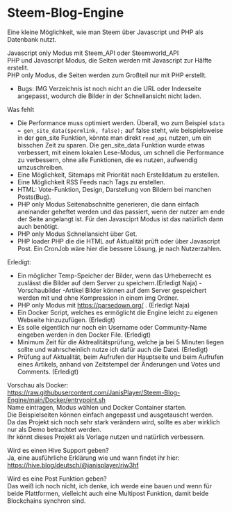 # Steem-Blog-Engine
Eine kleine Möglichkeit, wie man Steem über Javascript und PHP als Datenbank nutzt.  

Javascript only Modus mit Steem_API oder Steemworld_API  
PHP und Javascript Modus, die Seiten werden mit Javascript zur Hälfte erstellt.  
PHP only Modus, die Seiten werden zum Großteil nur mit PHP erstellt.  

* Bugs: IMG Verzeichnis ist noch nicht an die URL oder Indexseite angepasst, wodurch die Bilder in der Schnellansicht nicht laden.

Was fehlt 
* Die Performance muss optimiert werden. Überall, wo zum Beispiel `$data = gen_site_data($permlink, false);` auf false steht, wie beispielsweise in der gen_site Funktion, könnte man direkt `read_api` nutzen, um ein bisschen Zeit zu sparen. Die gen_site_data Funktion wurde etwas verbessert, mit einem lokalen Lese-Modus, um schnell die Performance zu verbessern, ohne alle Funktionen, die es nutzen, aufwendig umzuschreiben.
* Eine Möglichkeit, Sitemaps mit Priorität nach Erstelldatum zu erstellen.
* Eine Möglichkeit RSS Feeds nach Tags zu erstellen.
* HTML: Vote-Funktion, Design, Darstellung von Bildern bei manchen Posts(Bug).  
* PHP only Modus Seitenabschnitte generieren, die dann einfach aneinander geheftet werden und das passiert, wenn der nutzer am ende der Seite angelangt ist.  Für den Javasciprt Modus ist das natürlich dann auch benötigt.
* PHP only Modus Schnellansicht über Get.
* PHP loader PHP die die HTML auf Aktualität prüft oder über Javascript Post. Ein CronJob wäre hier die bessere Lösung, je nach Nutzerzahlen.

Erledigt:
* Ein möglicher Temp-Speicher der Bilder, wenn das Urheberrecht es zuslässt die Bilder auf dem Server zu speichern.(Erledigt Naja)  -Vorschaubilder  -Artikel Bilder können auf dem Server gespeichert werden mit und ohne Kompression in einem img Ordner.
* PHP only Modus mit https://parsedown.org/ . (Erledigt Naja)  
* Ein Docker Script, welches es ermöglicht die Engine leicht zu eigenen Webseite hinzuzufügen. (Erledigt)  
* Es solle eigentlich nur noch ein Username oder Community-Name eingeben werden in den Docker File. (Erledigt)  
* Minimum Zeit für die Aktrealitätsprüfung, welche ja bei 5 Minuten liegen sollte und wahrscheinlich nutze ich dafür auch die Datei. (Erledigt)  
* Prüfung auf Aktualität, beim Aufrufen der Hauptseite und beim Aufrufen eines Artikels, anhand von Zeitstempel der Änderungen und Votes und Comments. (Erledigt) 

Vorschau als Docker:
https://raw.githubusercontent.com/JanisPlayer/Steem-Blog-Engine/main/Docker/entrypoint.sh  
Name eintragen, Modus wählen und Docker Container starten.  
Die Beispielseiten können einfach angepasst und ausgetauscht werden.  
Da das Projekt sich noch sehr stark verändern wird, sollte es aber wirklich nur als Demo betrachtet werden.  
Ihr könnt dieses Projekt als Vorlage nutzen und natürlich verbessern.  

Wird es einen Hive Support geben?  
Ja, eine ausführliche Erklärung wie und wann findet ihr hier:  
https://hive.blog/deutsch/@janisplayer/riw3hf  

Wird es eine Post Funktion geben?  
Das weiß ich noch nicht, ich denke, ich werde eine bauen und wenn für beide Plattformen, vielleicht auch eine Multipost Funktion, damit beide Blockchains synchron sind.  
